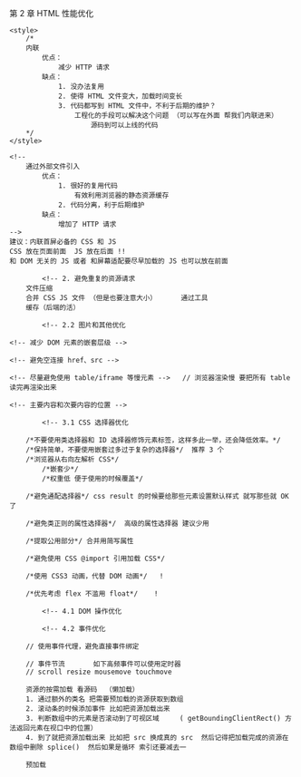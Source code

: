 第 2 章 HTML 性能优化

<!-- 1. 内联和外部文件引入 -->

    <style>
        /*
        内联
            优点：
                减少 HTTP 请求
            缺点：
                1. 没办法复用
                2. 使得 HTML 文件变大，加载时间变长
                3. 代码都写到 HTML 文件中，不利于后期的维护？
                    工程化的手段可以解决这个问题 （可以写在外面 帮我们内联进来）
                        源码到可以上线的代码
        */
    </style>

    <!--
        通过外部文件引入
            优点：
                1. 很好的复用代码
                    有效利用浏览器的静态资源缓存
                2. 代码分离，利于后期维护
            缺点：
                增加了 HTTP 请求
    -->
    建议：内联首屏必备的 CSS 和 JS
    CSS 放在页面前面  JS 放在后面 !!
    和 DOM 无关的 JS 或者 和屏幕适配要尽早加载的 JS 也可以放在前面

            <!-- 2. 避免重复的资源请求
        文件压缩
        合并 CSS JS 文件 （但是也要注意大小）      通过工具
        缓存（后端的活）

            <!-- 2.2 图片和其他优化
<!--
        大、多
            HTTP 请求大
                图片压缩处理
                使用更高压缩比格式的图片
                    webp
                尽量少用图片
                    使用图标字体代替图片图标 !!
                    CSS 画图
            HTTP 请求多
                合理使用 base64 内嵌图片 !!
                合并静态资源图片 !!
                    雪碧图  !!
    -->

    <!-- 减少 DOM 元素的嵌套层级 -->

    <!-- 避免空连接 href、src -->

    <!-- 尽量避免使用 table/iframe 等慢元素 -->   // 浏览器渲染慢 要把所有 table 读完再渲染出来

    <!-- 主要内容和次要内容的位置 -->

            <!-- 3.1 CSS 选择器优化

        /*不要使用类选择器和 ID 选择器修饰元素标签，这样多此一举，还会降低效率。*/
        /*保持简单，不要使用嵌套过多过于复杂的选择器*/  推荐 3 个
        /*浏览器从右向左解析 CSS*/
            /*嵌套少*/
            /*权重低 便于使用的时候覆盖*/

        /*避免通配选择器*/ css result 的时候要给那些元素设置默认样式 就写那些就 OK 了

        /*避免类正则的属性选择器*/  高级的属性选择器 建议少用

        /*提取公用部分*/ 合并用简写属性

        /*避免使用 CSS @import 引用加载 CSS*/

        /*使用 CSS3 动画，代替 DOM 动画*/   !

        /*优先考虑 flex 不滥用 float*/    !

            <!-- 4.1 DOM 操作优化

<!--
        总结
            DOM 操作很奢侈，很耗性能

                加快单次 DOM 操作
                ( 尽量使用 id 选择器  合理使用选择器层级）

                减少 DOM 操作的次数
                合理缓存 DOM 对象 / 操作  cloneNode(true);   // 复制节点  带 true  复制内容

                缓存 DOM.length
                每次。length 都要计算，用一个变量保存这个值

                使用 DocumentFragment 优化多次的 appendChild

                使用一次 innerHTML

                不要直接修改 style，通过添加 class 修改
                （在最终渲染的时候 浏览器会重排 然后重绘  重排：计算元素位置  重绘：计算样式）
    -->

            <!-- 4.2 事件优化

        // 使用事件代理，避免直接事件绑定

        // 事件节流       如下高频事件可以使用定时器
        // scroll resize mousemove touchmove

        资源的按需加载 看源码  （懒加载）
        1. 通过额外的类名 把需要预加载的资源获取到数组
        2. 滚动条的时候添加事件 比如把资源加载出来
        3. 判断数组中的元素是否滚动到了可视区域     ( getBoundingClientRect() 方法返回元素在视口中的位置）
        4. 到了就把资源加载出来 比如把 src 换成真的 src  然后记得把加载完成的资源在数组中删除 splice()  然后如果是循环 索引还要减去一

        预加载
